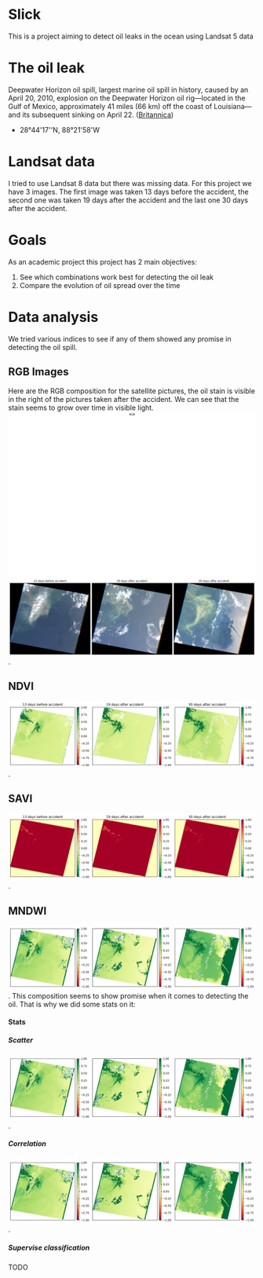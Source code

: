 # Slick 
This is a project aiming to detect oil leaks in the ocean using Landsat 5 data
# The oil leak
Deepwater Horizon oil spill, largest marine oil spill in history, caused by an April 20, 2010, explosion on the Deepwater Horizon oil rig—located in the Gulf of Mexico, approximately 41 miles (66 km) off the coast of Louisiana—and its subsequent sinking on April 22. ([Britannica](https://www.britannica.com/event/Deepwater-Horizon-oil-spill))
- 28°44'17''N, 88°21'58'W
# Landsat data
I tried to use Landsat 8 data but there was missing data. For this project we have 3 images. The first image was taken 13 days before the accident, the second one was taken 19 days after the accident and the last one 30 days after the accident. 
# Goals
As an academic project this project has 2 main objectives: 
1. See which combinations work best for detecting the oil leak
2. Compare the evolution of oil spread over the time
# Data analysis
We tried various indices to see if any of them showed any promise in detecting the oil spill.
## RGB Images
Here are the RGB composition for the satellite pictures, the oil stain is visible in the right of the pictures taken after the accident. We can see that the stain seems to grow over time in visible light. 
![SAVI](/images/rgb_images.png).
## NDVI 
![NDVI](/images/ndvi_images.png "NDVI").
## SAVI
![SAVI](/images/savi.png).
## MNDWI 
![SAVI](/images/mndwi_images.png).
This composition seems to show promise when it comes to detecting the oil. That is why we did some stats on it: 
#### Stats
##### Scatter
![SAVI](/images/mndwi_scatter.png).
##### Correlation
![SAVI](/images/mndwi_correlation_heatmap.png).
##### Supervise classification 
TODO
